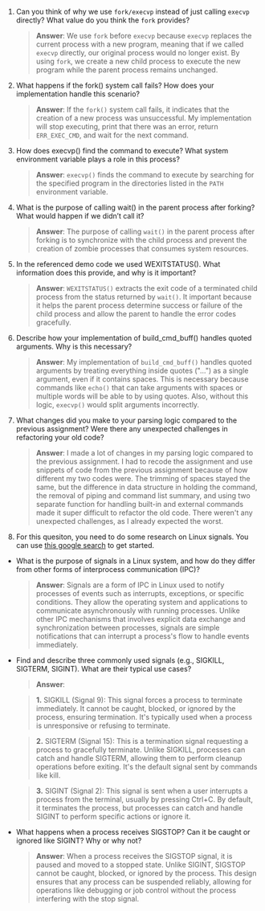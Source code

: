 1. Can you think of why we use `fork/execvp` instead of just calling `execvp` directly? What value do you think the `fork` provides?

    > **Answer**:  We use `fork` before `execvp` because `execvp` replaces the current process with a new program, meaning that if we called `execvp` directly, our original process would no longer exist. By using `fork`, we create a new child process to execute the new program while the parent process remains unchanged.

2. What happens if the fork() system call fails? How does your implementation handle this scenario?

    > **Answer**:  If the `fork()` system call fails, it indicates that the creation of a new process was unsuccessful. My implementation will stop executing, print that there was an error, return `ERR_EXEC_CMD`, and wait for the next command.

3. How does execvp() find the command to execute? What system environment variable plays a role in this process?

    > **Answer**:  `execvp()` finds the command to execute by searching for the specified program in the directories listed in the `PATH` environment variable.

4. What is the purpose of calling wait() in the parent process after forking? What would happen if we didn’t call it?

    > **Answer**:  The purpose of calling `wait()` in the parent process after forking is to synchronize with the child process and prevent the creation of zombie processes that consumes system resources. 

5. In the referenced demo code we used WEXITSTATUS(). What information does this provide, and why is it important?

    > **Answer**:  `WEXITSTATUS()` extracts the exit code of a terminated child process from the status returned by `wait()`. It important because it helps the parent process determine success or failure of the child process and allow the parent to handle the error codes gracefully.

6. Describe how your implementation of build_cmd_buff() handles quoted arguments. Why is this necessary?

    > **Answer**:  My implementation of `build_cmd_buff()` handles quoted arguments by treating everything inside quotes ("...") as a single argument, even if it contains spaces. This is necessary because commands like `echo()` that can take arguments with spaces or multiple words will be able to by using quotes. Also, without this logic, `execvp()` would split arguments incorrectly.

7. What changes did you make to your parsing logic compared to the previous assignment? Were there any unexpected challenges in refactoring your old code?

    > **Answer**:  I made a lot of changes in my parsing logic compared to the previous assignment. I had to recode the assignment and use snippets of code from the previous assignment because of how different my two codes were. The trimming of spaces stayed the same, but the difference in data structure in holding the command, the removal of piping and command list summary, and using two separate function for handling built-in and external commands made it super difficult to refactor the old code. There weren't any unexpected challenges, as I already expected the worst. 

8. For this quesiton, you need to do some research on Linux signals. You can use [this google search](https://www.google.com/search?q=Linux+signals+overview+site%3Aman7.org+OR+site%3Alinux.die.net+OR+site%3Atldp.org&oq=Linux+signals+overview+site%3Aman7.org+OR+site%3Alinux.die.net+OR+site%3Atldp.org&gs_lcrp=EgZjaHJvbWUyBggAEEUYOdIBBzc2MGowajeoAgCwAgA&sourceid=chrome&ie=UTF-8) to get started.

- What is the purpose of signals in a Linux system, and how do they differ from other forms of interprocess communication (IPC)?

    > **Answer**:  Signals are a form of IPC in Linux used to notify processes of events such as interrupts, exceptions, or specific conditions. They allow the operating system and applications to communicate asynchronously with running processes. Unlike other IPC mechanisms that involves explicit data exchange and synchronization between processes, signals are simple notifications that can interrupt a process's flow to handle events immediately. 

- Find and describe three commonly used signals (e.g., SIGKILL, SIGTERM, SIGINT). What are their typical use cases?

    > **Answer**:  
    
    > **1.**  SIGKILL (Signal 9): This signal forces a process to terminate immediately. It cannot be caught, blocked, or ignored by the process, ensuring termination. It's typically used when a process is unresponsive or refusing to terminate.
    
    > **2.** SIGTERM (Signal 15): This is a termination signal requesting a process to gracefully terminate. Unlike SIGKILL, processes can catch and handle SIGTERM, allowing them to perform cleanup operations before exiting. It's the default signal sent by commands like kill.
    
    > **3.** SIGINT (Signal 2): This signal is sent when a user interrupts a process from the terminal, usually by pressing Ctrl+C. By default, it terminates the process, but processes can catch and handle SIGINT to perform specific actions or ignore it.

- What happens when a process receives SIGSTOP? Can it be caught or ignored like SIGINT? Why or why not?

    > **Answer**:  When a process receives the SIGSTOP signal, it is paused and moved to a stopped state. Unlike SIGINT, SIGSTOP cannot be caught, blocked, or ignored by the process. This design ensures that any process can be suspended reliably, allowing for operations like debugging or job control without the process interfering with the stop signal.

